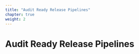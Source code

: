 ```yaml
---
title: "Audit Ready Release Pipelines"
chapter: true
weight: 2
---
```


# Audit Ready Release Pipelines